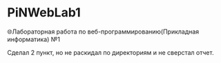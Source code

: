# PiNWebLab1

🌐Лабораторная работа по веб-программированию(Прикладная информатика) №1

Сделал 2 пункт, но не раскидал по директориям и не сверстал отчет.
